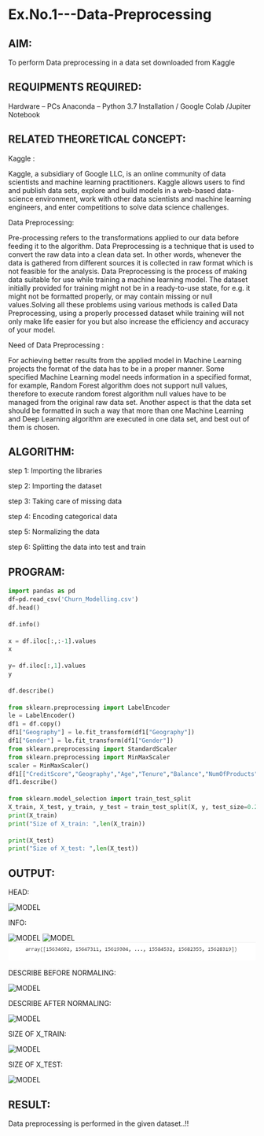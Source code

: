# Ex.No.1---Data-Preprocessing
## AIM:

To perform Data preprocessing in a data set downloaded from Kaggle

## REQUIPMENTS REQUIRED:

Hardware – PCs
Anaconda – Python 3.7 Installation / Google Colab /Jupiter Notebook

## RELATED THEORETICAL CONCEPT:

Kaggle :

Kaggle, a subsidiary of Google LLC, is an online community of data scientists and machine learning practitioners. Kaggle allows users to find and publish data sets, explore and build models in a web-based data-science environment, work with other data scientists and machine learning engineers, and enter competitions to solve data science challenges.

Data Preprocessing:

Pre-processing refers to the transformations applied to our data before feeding it to the algorithm. Data Preprocessing is a technique that is used to convert the raw data into a clean data set. In other words, whenever the data is gathered from different sources it is collected in raw format which is not feasible for the analysis.
Data Preprocessing is the process of making data suitable for use while training a machine learning model. The dataset initially provided for training might not be in a ready-to-use state, for e.g. it might not be formatted properly, or may contain missing or null values.Solving all these problems using various methods is called Data Preprocessing, using a properly processed dataset while training will not only make life easier for you but also increase the efficiency and accuracy of your model.

Need of Data Preprocessing :

For achieving better results from the applied model in Machine Learning projects the format of the data has to be in a proper manner. Some specified Machine Learning model needs information in a specified format, for example, Random Forest algorithm does not support null values, therefore to execute random forest algorithm null values have to be managed from the original raw data set.
Another aspect is that the data set should be formatted in such a way that more than one Machine Learning and Deep Learning algorithm are executed in one data set, and best out of them is chosen.


## ALGORITHM:

step 1:
Importing the libraries

step 2:
Importing the dataset

step 3:
Taking care of missing data

step 4:
Encoding categorical data

step 5:
Normalizing the data

step 6:
Splitting the data into test and train


## PROGRAM:

```python
import pandas as pd
df=pd.read_csv('Churn_Modelling.csv')
df.head()

df.info()

x = df.iloc[:,:-1].values
x

y= df.iloc[:,1].values
y

df.describe()

from sklearn.preprocessing import LabelEncoder
le = LabelEncoder()
df1 = df.copy()
df1["Geography"] = le.fit_transform(df1["Geography"])
df1["Gender"] = le.fit_transform(df1["Gender"])
from sklearn.preprocessing import StandardScaler
from sklearn.preprocessing import MinMaxScaler
scaler = MinMaxScaler()
df1[["CreditScore","Geography","Age","Tenure","Balance","NumOfProducts","EstimatedSalary"]] = pd.DataFrame(scaler.fit_transform(df1[["CreditScore","Geography","Age","Tenure","Balance","NumOfProducts","EstimatedSalary"]]))
df1.describe()

from sklearn.model_selection import train_test_split
X_train, X_test, y_train, y_test = train_test_split(X, y, test_size=0.2)
print(X_train)
print("Size of X_train: ",len(X_train))

print(X_test)
print("Size of X_test: ",len(X_test))
```


## OUTPUT:

HEAD:

![MODEL]('https://github.com/soundariyan18/Ex.No.1---Data-Preprocessing/blob/main/Screenshot%202023-08-26%20094933.png')

INFO:

![MODEL]('https://github.com/soundariyan18/Ex.No.1---Data-Preprocessing/blob/main/Screenshot%202023-08-26%20094945.png')
![MODEL]('https://github.com/soundariyan18/Ex.No.1---Data-Preprocessing/blob/main/Screenshot%202023-08-26%20094957.png')
![MODEL](https://github.com/soundariyan18/Ex.No.1---Data-Preprocessing/blob/main/Screenshot%202023-08-26%20095007.png)

DESCRIBE BEFORE NORMALING:

![MODEL]()

DESCRIBE AFTER NORMALING:

![MODEL]()

SIZE OF X_TRAIN:

![MODEL]()

SIZE OF X_TEST:

![MODEL]()

## RESULT:

Data preprocessing is performed in the given dataset..!!

